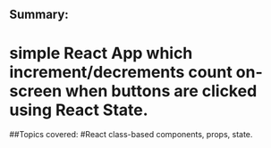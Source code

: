 ## Summary:
# simple React App which increment/decrements count on-screen when buttons are clicked using React State.

##Topics covered:
#React class-based components, props, state.
